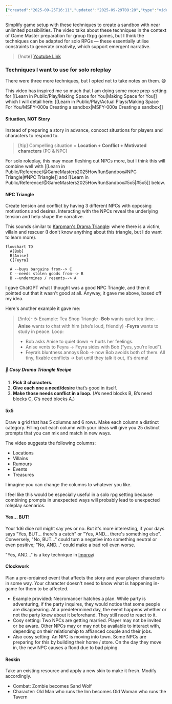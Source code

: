 ```yaml
---
{"created":"2025-09-25T16:11","updated":"2025-09-29T09:28","type":"video","noteIcon":"bee","dg-publish":true,"dg-path":"Reference/@GameMasters2025HowRunSandbox.md","permalink":"/reference/game-masters2025-how-run-sandbox/","dgPassFrontmatter":true}
---
```



Simplify game setup with these techniques to create a sandbox with near unlimited possibilities. The video talks about these techniques in the context of Game Master preparation for group ttrpg games, but I think the techniques can be adapted for solo RPGs — these essentially utilise constraints to generate creativity, which support emergent narrative. 

> [!note] [Youtube Link](https://www.youtube.com/watch?v=R9C4mgPjv4A)

### Techniques I want to use for solo roleplay
There were three more techniques, but I opted not to take notes on them. 😅

This video has inspired me so much that I am doing some more prep-setting for [[Learn in Public/Play/Making Space for You\|Making Space for You]] which I will detail here: [[Learn in Public/Play/Actual Plays/Making Space For You/MSFY-000a Creating a sandbox\|MSFY-000a Creating a sandbox]]

#### Situation, NOT Story

Instead of preparing a story in advance, concoct situations for players and characters to respond to. 

> [!tip] Compelling situation = **Location + Conflict + Motivated characters** (PC & NPC)

For solo roleplay, this may mean fleshing out NPCs more, but I think this will combine well with [[Learn in Public/Reference/@GameMasters2025HowRunSandbox#NPC Triangle\|#NPC Triangle]] and [[Learn in Public/Reference/@GameMasters2025HowRunSandbox#5x5\|#5x5]] below. 

#### NPC Triangle 

Create tension and conflict by having 3 different NPCs with opposing motivations and desires. Interacting with the NPCs reveal the underlying tension and help shape the narrative. 

This sounds similar to [Karpman's Drama Triangle](https://cmdrysdale.wordpress.com/2015/03/20/using-karpmans-drama-triangle-to-help-develop-realistic-characters-in-when-writing-fiction-and-when-living-your-life/): where there is a victim, villain and rescuer (I don't know anything about this triangle, but I do want to learn more).

```mermaid
flowchart TD
  A[Bob]
  B[Anise]
  C[Feyra]

  A --buys bargains from--> C
  C --needs stolen goods from--> B
  B --undermines / resents--> A

```
I gave ChatGPT what I thought was a good NPC Triangle, and then it pointed out that it wasn't good at all. Anyway, it gave me above, based off my idea.

Here's another example it gave me: 

> [!info]- ☕ Example: Tea Shop Triangle
-**Bob** wants quiet tea time.
-**Anise** wants to chat with him (she’s loud, friendly)
-**Feyra** wants to study in peace.
Loop:
> - Bob asks Anise to quiet down → hurts her feelings.
> - Anise vents to Feyra → Feyra sides with Bob (“yes, you’re loud”).
> - Feyra’s bluntness annoys Bob → now Bob avoids both of them.
All tiny, fixable conflicts → but until they talk it out, it’s drama!

##### 🔺 Cosy Drama Triangle Recipe

1. **Pick 3 characters.**
2. **Give each one a need/desire** that’s good in itself.
3. **Make those needs conflict in a loop.** (A’s need blocks B, B’s need blocks C, C’s need blocks A.)

#### 5x5
Draw a grid that has 5 columns and 6 rows. Make each column a distinct category. Filling out each column with your ideas will give you 25 distinct prompts that you can mix and match in new ways. 

The video suggests the following columns: 
- Locations
- Villains
- Rumours 
- Events 
- Treasures 

I imagine you can change the columns to whatever you like. 

I feel like this would be especially useful in a solo rpg setting because combining prompts in unexpected ways will probably lead to unexpected roleplay scenarios. 

#### Yes... BUT! 
Your 1d6 dice roll might say yes or no. But it's more interesting, if your days says "Yes, BUT... there's a catch" or "Yes, AND... there's something else". Conversely, "No, BUT..." could turn a negative into something neutral or even positive; "No, AND..." could make a bad roll even worse. 

"Yes, AND..." is a key technique in [Improv](https://en.wikipedia.org/wiki/Yes,_and...)/

#### Clockwork 
Plan a pre-ordained event that affects the story and your player character/s in some way. Your character doesn't need to know what is happening in-game for them to be affected. 

- Example provided: Necromancer hatches a plan. While party is adventuring, if the party inquires, they would notice that some people are disappearing. At a predetermined day, the event happens whether or not the party knew about it beforehand. They still need to react to it. 
- Cosy setting: Two NPCs are getting married. Player may not be invited or be aware. Other NPCs may or may not be available to interact with, depending on their relationship to affianced couple and their jobs. 
- Also cosy setting: An NPC is moving into town. Some NPCs are preparing for this by building their home / store. On the day they move in, the new NPC causes a flood due to bad piping. 

#### Reskin
Take an existing resource and apply a new skin to make it fresh. Modify accordingly. 

- Combat: Zombie becomes Sand Wolf 
- Character: Old Man who runs the Inn becomes Old Woman who runs the Tavern 
